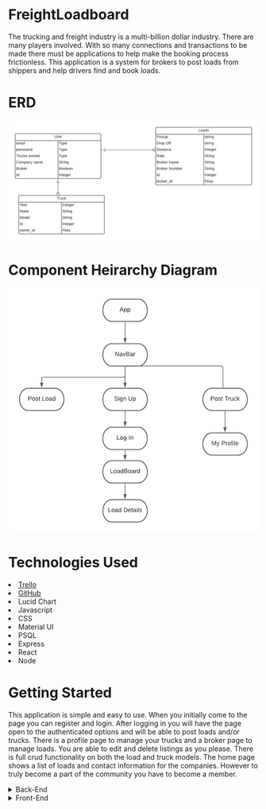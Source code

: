 # FreightLoadboard

The trucking and freight industry is a multi-billion dollar industry. There are many players involved. With so many connections and transactions to be made there must be applications to help make the booking process frictionless. This application is a system for brokers to post loads from shippers and help drivers find and book loads.


# ERD
<img src = "Images/BrokerLoadBoard.png" />

# Component Heirarchy Diagram
<img src = "Images/CHD.png" />


# Technologies Used
<li>  <a href = "https://trello.com/b/l7AGn3LY/freightloadboard">Trello </a>
<li>  <a href = "https://github.com/mhydara0624/FreightLoadboard">GitHub </a>
<li> Lucid Chart
<li> Javascript
<li> CSS
<li> Material UI
<li> PSQL
<li> Express
<li> React
<li> Node

# Getting Started

This application is simple and easy to use. When you initially come to the page you can register and login. After logging in you will have the page open to the authenticated options and will be able to post loads and/or trucks. There is a profile page to manage your trucks and a broker page to manage loads. You are able to edit and delete listings as you please. There is full crud functionality on both the load and truck models. The home page shows a list of loads and contact information for the companies. However to truly become a part of the community you have to become a member.


<details>
<summary> Back-End</summary>
The back end was made using postgresQL and sequelize. I utilized 3 models. The user,truck, and load. truck belongs to user and the load belongs to the user. I used these associations so that users could have access to their loads and trucks to edit and delete. There was no need for bookings as loadboards usually dont allow you to book they confirm after receiving a call and checking for the proper information.
</details>
<details>
<summary> Front-End</summary>
The front end was made using React and using hooks useState and useEffect to manage state and display data. In the home page I used material UI basic table to implement the loadboard that shows all loads for a given board. 
</details>